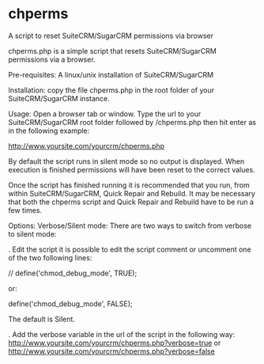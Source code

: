 # chperms
A script to reset SuiteCRM/SugarCRM permissions via browser

chperms.php is a simple script that resets SuiteCRM/SugarCRM permissions via a browser.

Pre-requisites:
A linux/unix installation of SuiteCRM/SugarCRM

Installation:
copy the file chperms.php in the root folder of your SuiteCRM/SugarCRM instance.

Usage:
Open a browser tab or window.
Type the url to your SuiteCRM/SugarCRM root folder followed by /chperms.php then hit enter as in the following example:

http://www.yoursite.com/yourcrm/chperms.php

By default the script runs in silent mode so no output is displayed. When execution is finished permissions will have been reset to the correct values.

Once the script has finished running it is recommended that you run, from within SuiteCRM/SugarCRM, Quick Repair and Rebuild. It may be necessary that both the chperms script and Quick Repair and Rebuild have to be run a few times.

Options:
Verbose/Silent mode:
There are two ways to switch from verbose to silent mode:

. Edit the script
it is possible to edit the script comment or uncomment one of the two following lines:

// define('chmod_debug_mode', TRUE);

or:

define('chmod_debug_mode', FALSE);

The default is Silent.

. Add the verbose variable in the url of the script in the following way:
http://www.yoursite.com/yourcrm/chperms.php?verbose=true
or
http://www.yoursite.com/yourcrm/chperms.php?verbose=false


